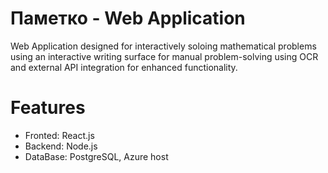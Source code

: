 # Паметко - Web Application
Web Application designed for interactively soloing mathematical problems using an interactive writing surface for manual problem-solving using OCR and external API integration for enhanced functionality.
# Features 
- Fronted: React.js
- Backend: Node.js
- DataBase: PostgreSQL, Azure host

